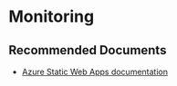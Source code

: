 <properties
	pageTitle="Monitoring"
	description="Monitoring"
	service="microsoft.web"
	resource="staticSites"
	authors="cts-shrahman,cts-shrahman"
    ms.author="shrahman, shrahman"
	displayOrder=""
	selfHelpType="generic"
	supportTopicIds="32741855"
	resourceTags=""
	productPesIds="17265"
	cloudEnvironments="public, Fairfax, usnat, ussec"
	articleId="9374688f-1701-41c3-aa16-d0110cd0db11"
	ownershipId="Compute_AppService"
/>

# Monitoring

## **Recommended Documents**
* [Azure Static Web Apps documentation](https://docs.microsoft.com/azure/static-web-apps/)

